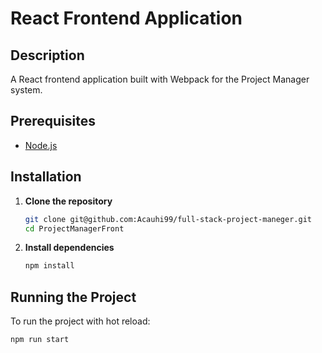 # React Frontend Application

## Description

A React frontend application built with Webpack for the Project Manager system.

## Prerequisites

- [Node.js](https://nodejs.org/download)

## Installation

1. **Clone the repository**

   ```bash
   git clone git@github.com:Acauhi99/full-stack-project-maneger.git
   cd ProjectManagerFront
   ```

2. **Install dependencies**

   ```bash
   npm install
   ```

## Running the Project

To run the project with hot reload:

```bash
npm run start
```
